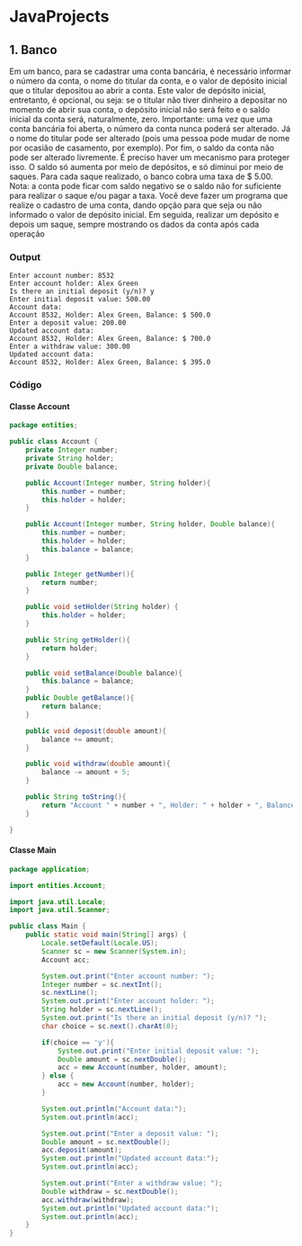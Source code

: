 # JavaProjects
## 1. Banco

Em um banco, para se cadastrar uma conta bancária, é necessário informar o número da conta, o 
nome do titular da conta, e o valor de depósito inicial que o titular depositou ao abrir a conta. Este 
valor de depósito inicial, entretanto, é opcional, ou seja: se o titular não tiver dinheiro a depositar 
no momento de abrir sua conta, o depósito inicial não será feito e o saldo inicial da conta será, 
naturalmente, zero.
Importante: uma vez que uma conta bancária foi aberta, o número da conta nunca poderá ser 
alterado. Já o nome do titular pode ser alterado (pois uma pessoa pode mudar de nome por 
ocasião de casamento, por exemplo).
Por fim, o saldo da conta não pode ser alterado livremente. É preciso haver um mecanismo para 
proteger isso. O saldo só aumenta por meio de depósitos, e só diminui por meio de saques. Para 
cada saque realizado, o banco cobra uma taxa de $ 5.00. Nota: a conta pode ficar com saldo 
negativo se o saldo não for suficiente para realizar o saque e/ou pagar a taxa.
Você deve fazer um programa que realize o cadastro de uma conta, dando opção para que seja ou 
não informado o valor de depósito inicial. Em seguida, realizar um depósito e depois um saque, 
sempre mostrando os dados da conta após cada operação

### Output

```
Enter account number: 8532
Enter account holder: Alex Green
Is there an initial deposit (y/n)? y
Enter initial deposit value: 500.00
Account data:
Account 8532, Holder: Alex Green, Balance: $ 500.0
Enter a deposit value: 200.00
Updated account data:
Account 8532, Holder: Alex Green, Balance: $ 700.0
Enter a withdraw value: 300.00
Updated account data:
Account 8532, Holder: Alex Green, Balance: $ 395.0
```

### Código
#### Classe Account
```java
package entities;

public class Account {
    private Integer number;
    private String holder;
    private Double balance;

    public Account(Integer number, String holder){
        this.number = number;
        this.holder = holder;
    }

    public Account(Integer number, String holder, Double balance){
        this.number = number;
        this.holder = holder;
        this.balance = balance;
    }

    public Integer getNumber(){
        return number;
    }

    public void setHolder(String holder) {
        this.holder = holder;
    }

    public String getHolder(){
        return holder;
    }

    public void setBalance(Double balance){
        this.balance = balance;
    }
    public Double getBalance(){
        return balance;
    }

    public void deposit(double amount){
        balance += amount;
    }

    public void withdraw(double amount){
        balance -= amount + 5;
    }

    public String toString(){
        return "Account " + number + ", Holder: " + holder + ", Balance: $ " + balance;
    }

}
```

#### Classe Main
```java
package application;

import entities.Account;

import java.util.Locale;
import java.util.Scanner;

public class Main {
    public static void main(String[] args) {
        Locale.setDefault(Locale.US);
        Scanner sc = new Scanner(System.in);
        Account acc;

        System.out.print("Enter account number: ");
        Integer number = sc.nextInt();
        sc.nextLine();
        System.out.print("Enter account holder: ");
        String holder = sc.nextLine();
        System.out.print("Is there an initial deposit (y/n)? ");
        char choice = sc.next().charAt(0);

        if(choice == 'y'){
            System.out.print("Enter initial deposit value: ");
            Double amount = sc.nextDouble();
            acc = new Account(number, holder, amount);
        } else {
            acc = new Account(number, holder);
        }

        System.out.println("Account data:");
        System.out.println(acc);

        System.out.print("Enter a deposit value: ");
        Double amount = sc.nextDouble();
        acc.deposit(amount);
        System.out.println("Updated account data:");
        System.out.println(acc);

        System.out.print("Enter a withdraw value: ");
        Double withdraw = sc.nextDouble();
        acc.withdraw(withdraw);
        System.out.println("Updated account data:");
        System.out.println(acc);
    }
}
```

